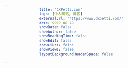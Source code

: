 ---
                title: "DXPetti.com"
                tags: [个人网站, 博客]
                externalUrl: "https://www.dxpetti.com/"
                date: 9929-08-08
                showDate: false
                showAuthor: false
                showReadingTime: false
                showEdit: false
                showLikes: false
                showViews: false
                layoutBackgroundHeaderSpace: false
                ---

